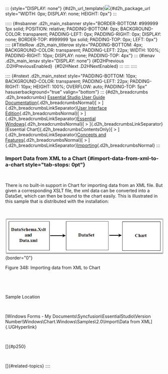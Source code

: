 ::: {style="DISPLAY: none"}
[](ms-xhelp:///?Id=d2h_url_template){#d2h_url_template}![](!package_url!){#d2h_package_url style="WIDTH: 0px; DISPLAY: none; HEIGHT: 0px"}
:::

::::: {#nsbanner .d2h_main_nsbanner style="BORDER-BOTTOM: #999999 1px solid; POSITION: relative; PADDING-BOTTOM: 0px; BACKGROUND-COLOR: transparent; PADDING-LEFT: 0px; PADDING-RIGHT: 0px; DISPLAY: none; BORDER-TOP: #999999 1px solid; PADDING-TOP: 0px; LEFT: 0px"}
:::: {#TitleRow .d2h_main_titlerow style="PADDING-BOTTOM: 4px; BACKGROUND-COLOR: transparent; PADDING-LEFT: 22px; WIDTH: 100%; PADDING-RIGHT: 10px; DISPLAY: none; PADDING-TOP: 4px"}
::: {#ienav .d2h_main_ienav style="DISPLAY: none"}
[](ms-xhelp:///?Id=57a0e06a-1893-4a23-beca-a110feb8ed8e){#D2HPrevious .D2HPreviousEnabled}  [](ms-xhelp:///?Id=2c0524f3-bc88-45bc-81ad-e47515502802){#D2HNext .D2HNextEnabled}
:::
::::
:::::

:::: {#nstext .d2h_main_nstext style="PADDING-BOTTOM: 10px; BACKGROUND-COLOR: transparent; PADDING-LEFT: 22px; PADDING-RIGHT: 10px; HEIGHT: 100%; OVERFLOW: auto; PADDING-TOP: 5px" hasuserbackground="true" valign="bottom"}
::: {#d2h_breadcrumbs .d2h_breadcrumbs}
[Essential Studio User Guide Documentation](ms-xhelp:///?Id=12457748-09e3-4d74-a240-8e049cedf030){.d2h_breadcrumbsNormal}[ \> ]{.d2h_breadcrumbsLinkSeparator}[User Interface Edition](ms-xhelp:///?Id=c29296b7-531c-413b-a0ec-488ca1f7f669){.d2h_breadcrumbsNormal}[ \> ]{.d2h_breadcrumbsLinkSeparator}[Essential Windows](ms-xhelp:///?Id=e60759d8-47a4-4570-9d7a-16a68d63f2ea){.d2h_breadcrumbsNormal}[ \> ]{.d2h_breadcrumbsLinkSeparator}[Essential Chart]{.d2h_breadcrumbsContentsOnly}[ \> ]{.d2h_breadcrumbsLinkSeparator}[Concepts and Features](ms-xhelp:///?Id=71321e9c-336c-4c1c-a127-be9f135ad4bb){.d2h_breadcrumbsNormal}[ \> ]{.d2h_breadcrumbsLinkSeparator}[Importing](ms-xhelp:///?Id=23903762-86cb-44e9-8fd4-f22ca3627f8d){.d2h_breadcrumbsNormal}
:::

### Import Data from XML to a Chart {#import-data-from-xml-to-a-chart style="tab-stops: 0pt"}

 

There is no built-in support in Chart for importing data from an XML file. But given a corresponding XSLT file, the xml data can be converted into a DataSet, which can then be bound to the chart easily. This is illustrated in this sample that is distributed with the installation:

 

![](ImagesExt/image84_374.jpg){border="0"}

Figure 348: Importing data from XML to Chart

 

 

Sample Location

 

[Windows Forms - My Documents\\Syncfusion\\EssentialStudio\\Version Number\\Windows\\Chart.Windows\\Samples\\2.0\\Import\\Data from XML]{.UGHyperlink}

 

[]{#p250} 

 

[]{#related-topics}
::::
